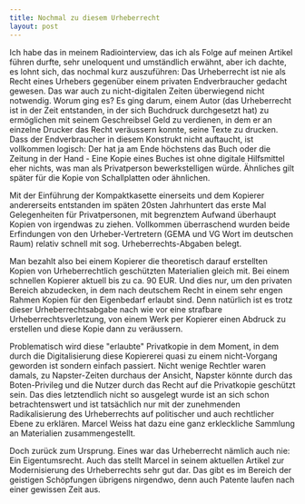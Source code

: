 ```yaml
---
title: Nochmal zu diesem Urheberrecht
layout: post
---
```

Ich habe das in meinem Radiointerview, das ich als Folge auf meinen Artikel führen durfte, sehr uneloquent und umständlich erwähnt, aber ich dachte, es lohnt sich, das nochmal kurz auszuführen: Das Urheberrecht ist nie als Recht eines Urhebers gegenüber einem privaten Endverbraucher gedacht gewesen. Das war auch zu nicht-digitalen Zeiten überwiegend nicht notwendig. Worum ging es? Es ging darum, einem Autor (das Urheberrecht ist in der Zeit entstanden, in der sich Buchdruck durchgesetzt hat) zu ermöglichen mit seinem Geschreibsel Geld zu verdienen, in dem er an einzelne Drucker das Recht veräussern konnte, seine Texte zu drucken. Dass der Endverbraucher in diesem Konstrukt nicht auftaucht, ist vollkommen logisch: Der hat ja am Ende höchstens das Buch oder die Zeitung in der Hand - Eine Kopie eines Buches ist ohne digitale Hilfsmittel eher nichts, was man als Privatperson bewerkstelligen würde. Ähnliches gilt später für die Kopie von Schallplatten oder ähnlichen. 

Mit der Einführung der Kompaktkasette einerseits und dem Kopierer andererseits entstanden im späten 20sten Jahrhuntert das erste Mal Gelegenheiten für Privatpersonen, mit begrenztem Aufwand überhaupt Kopien von irgendwas zu ziehen. Vollkommen überraschend wurden beide Erfindungen von den Urheber-Vertretern (GEMA und VG Wort im deutschen Raum) relativ schnell mit sog. Urheberrechts-Abgaben belegt. 

Man bezahlt also bei einem Kopierer die theoretisch darauf erstellten Kopien von Urheberrechtlich geschützten Materialien gleich mit. Bei einem schnellen Kopierer aktuell bis zu ca. 90 EUR. Und dies nur, um den privaten Bereich abzudecken, in dem nach deutschem Recht in einem sehr engen Rahmen Kopien für den Eigenbedarf erlaubt sind. Denn natürlich ist es trotz dieser Urheberrechtsabgabe nach wie vor eine strafbare Urheberrechtsverletzung, von einem Werk per Kopierer einen Abdruck zu erstellen und diese Kopie dann zu veräussern.

Problematisch wird diese "erlaubte" Privatkopie in dem Moment, in dem durch die Digitalisierung diese Kopiererei quasi zu einem nicht-Vorgang geworden ist sondern einfach passiert. Nicht wenige Rechtler waren damals, zu Napster-Zeiten durchaus der Ansicht, Napster könnte durch das Boten-Privileg und die Nutzer durch das Recht auf die Privatkopie geschützt sein. Das dies letztendlich nicht so ausgelegt wurde ist an sich schon betrachtenswert und ist tatsächlich nur mit der zunehmenden Radikalisierung des Urheberrechts auf politischer und auch rechtlicher Ebene zu erklären. Marcel Weiss hat dazu eine ganz erkleckliche Sammlung an Materialien zusammengestellt.

Doch zurück zum Ursprung. Eines war das Urheberrecht nämlich auch nie: Ein Eigentumsrecht. Auch das stellt Marcel in seinem aktuellen Artikel zur Modernisierung des Urheberrechts sehr gut dar. Das gibt es im Bereich der geistigen Schöpfungen übrigens nirgendwo, denn auch Patente laufen nach einer gewissen Zeit aus.

